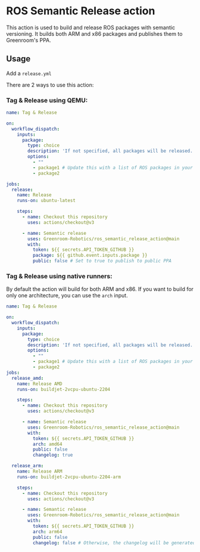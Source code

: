 # ROS Semantic Release action

This action is used to build and release ROS packages with semantic versioning. It builds both ARM and x86 packages and publishes them to Greenroom's PPA.

## Usage

Add a `release.yml`

There are 2 ways to use this action:

### Tag & Release using QEMU:

```yml
name: Tag & Release

on:
  workflow_dispatch:
    inputs:
      package:
        type: choice
        description: 'If not specified, all packages will be released.'
        options:
          - ""
          - package1 # Update this with a list of ROS packages in your repository. "" Will release all packages.
          - package2

jobs:
  release:
    name: Release
    runs-on: ubuntu-latest

    steps:
      - name: Checkout this repository
        uses: actions/checkout@v3

      - name: Semantic release
        uses: Greenroom-Robotics/ros_semantic_release_action@main
        with:
          token: ${{ secrets.API_TOKEN_GITHUB }}
          package: ${{ github.event.inputs.package }}
          public: false # Set to true to publish to public PPA
```

### Tag & Release using native runners:

By default the action will build for both ARM and x86. If you want to build for only one architecture, you can use the `arch` input.

```yml
name: Tag & Release

on:
  workflow_dispatch:
    inputs:
      package:
        type: choice
        description: 'If not specified, all packages will be released.'
        options:
          - ""
          - package1 # Update this with a list of ROS packages in your repository. "" Will release all packages.
          - package2
jobs:
  release_amd:
    name: Release AMD
    runs-on: buildjet-2vcpu-ubuntu-2204

    steps:
      - name: Checkout this repository
        uses: actions/checkout@v3

      - name: Semantic release
        uses: Greenroom-Robotics/ros_semantic_release_action@main
        with:
          token: ${{ secrets.API_TOKEN_GITHUB }}
          arch: amd64
          public: false
          changelog: true

  release_arm:
    name: Release ARM
    runs-on: buildjet-2vcpu-ubuntu-2204-arm

    steps:
      - name: Checkout this repository
        uses: actions/checkout@v3

      - name: Semantic release
        uses: Greenroom-Robotics/ros_semantic_release_action@main
        with:
          token: ${{ secrets.API_TOKEN_GITHUB }}
          arch: arm64
          public: false
          changelog: false # Otherwise, the changelog will be generated twice
```